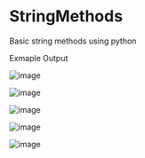 # StringMethods
Basic string methods using python


Exmaple Output

![image](https://user-images.githubusercontent.com/97081479/174200961-1453aee0-0859-4a68-9bca-db179441d294.png)

![image](https://user-images.githubusercontent.com/97081479/174200996-39ce6992-2752-4570-9e50-77398dd9f993.png)


![image](https://user-images.githubusercontent.com/97081479/174201028-965bea58-6df7-4e9f-b8a4-671efa3ee226.png)


![image](https://user-images.githubusercontent.com/97081479/174201050-dfa7f7d4-26ed-4355-a367-31edc1417dd6.png)

![image](https://user-images.githubusercontent.com/97081479/174201100-42b40c80-6ae7-4f64-8f58-4d1229e1801e.png)


